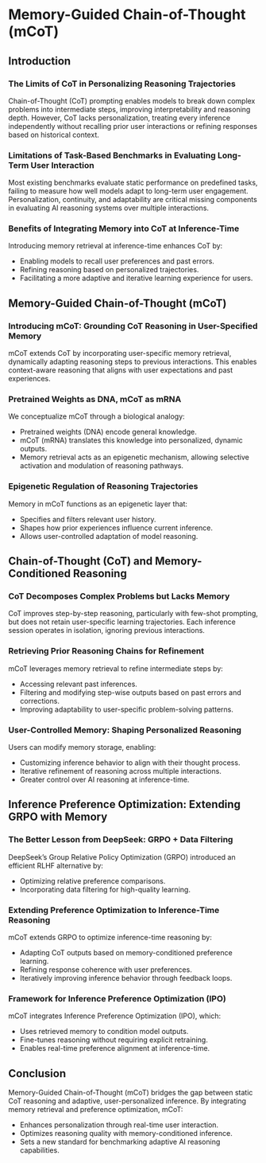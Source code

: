 # Memory-Guided Chain-of-Thought (mCoT)

## Introduction

### The Limits of CoT in Personalizing Reasoning Trajectories
Chain-of-Thought (CoT) prompting enables models to break down complex problems into intermediate steps, improving interpretability and reasoning depth. However, CoT lacks personalization, treating every inference independently without recalling prior user interactions or refining responses based on historical context.

### Limitations of Task-Based Benchmarks in Evaluating Long-Term User Interaction
Most existing benchmarks evaluate static performance on predefined tasks, failing to measure how well models adapt to long-term user engagement. Personalization, continuity, and adaptability are critical missing components in evaluating AI reasoning systems over multiple interactions.

### Benefits of Integrating Memory into CoT at Inference-Time
Introducing memory retrieval at inference-time enhances CoT by:
- Enabling models to recall user preferences and past errors.
- Refining reasoning based on personalized trajectories.
- Facilitating a more adaptive and iterative learning experience for users.

## Memory-Guided Chain-of-Thought (mCoT)

### Introducing mCoT: Grounding CoT Reasoning in User-Specified Memory
mCoT extends CoT by incorporating user-specific memory retrieval, dynamically adapting reasoning steps to previous interactions. This enables context-aware reasoning that aligns with user expectations and past experiences.

### Pretrained Weights as DNA, mCoT as mRNA
We conceptualize mCoT through a biological analogy:
- Pretrained weights (DNA) encode general knowledge.
- mCoT (mRNA) translates this knowledge into personalized, dynamic outputs.
- Memory retrieval acts as an epigenetic mechanism, allowing selective activation and modulation of reasoning pathways.

### Epigenetic Regulation of Reasoning Trajectories
Memory in mCoT functions as an epigenetic layer that:
- Specifies and filters relevant user history.
- Shapes how prior experiences influence current inference.
- Allows user-controlled adaptation of model reasoning.

## Chain-of-Thought (CoT) and Memory-Conditioned Reasoning

### CoT Decomposes Complex Problems but Lacks Memory
CoT improves step-by-step reasoning, particularly with few-shot prompting, but does not retain user-specific learning trajectories. Each inference session operates in isolation, ignoring previous interactions.

### Retrieving Prior Reasoning Chains for Refinement
mCoT leverages memory retrieval to refine intermediate steps by:
- Accessing relevant past inferences.
- Filtering and modifying step-wise outputs based on past errors and corrections.
- Improving adaptability to user-specific problem-solving patterns.

### User-Controlled Memory: Shaping Personalized Reasoning
Users can modify memory storage, enabling:
- Customizing inference behavior to align with their thought process.
- Iterative refinement of reasoning across multiple interactions.
- Greater control over AI reasoning at inference-time.

## Inference Preference Optimization: Extending GRPO with Memory

### The Better Lesson from DeepSeek: GRPO + Data Filtering
DeepSeek’s Group Relative Policy Optimization (GRPO) introduced an efficient RLHF alternative by:
- Optimizing relative preference comparisons.
- Incorporating data filtering for high-quality learning.

### Extending Preference Optimization to Inference-Time Reasoning
mCoT extends GRPO to optimize inference-time reasoning by:
- Adapting CoT outputs based on memory-conditioned preference learning.
- Refining response coherence with user preferences.
- Iteratively improving inference behavior through feedback loops.

### Framework for Inference Preference Optimization (IPO)
mCoT integrates Inference Preference Optimization (IPO), which:
- Uses retrieved memory to condition model outputs.
- Fine-tunes reasoning without requiring explicit retraining.
- Enables real-time preference alignment at inference-time.

## Conclusion
Memory-Guided Chain-of-Thought (mCoT) bridges the gap between static CoT reasoning and adaptive, user-personalized inference. By integrating memory retrieval and preference optimization, mCoT:
- Enhances personalization through real-time user interaction.
- Optimizes reasoning quality with memory-conditioned inference.
- Sets a new standard for benchmarking adaptive AI reasoning capabilities.
